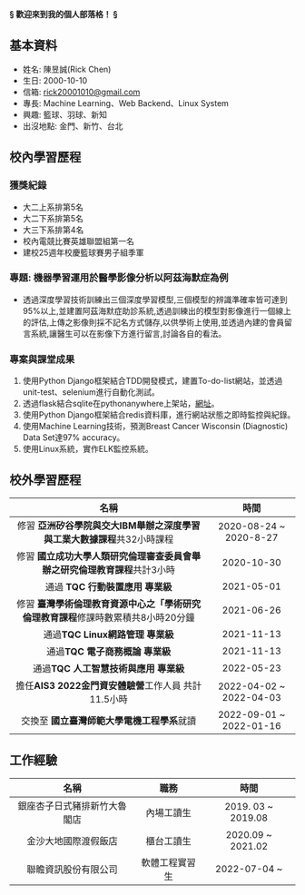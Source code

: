 
**§ 歡迎來到我的個人部落格！ §**

## 基本資料
* 姓名: 陳昱誠(Rick Chen)
* 生日: 2000-10-10
* 信箱: rick20001010@gmail.com
* 專長: Machine Learning、Web Backend、Linux System
* 興趣: 籃球、羽球、新知
* 出沒地點: 金門、新竹、台北

## 校內學習歷程

### 獲獎紀錄
* 大二上系排第5名
* 大二下系排第5名
* 大三下系排第4名
* 校內電競比賽英雄聯盟組第一名
* 建校25週年校慶籃球賽男子組季軍

### 專題: 機器學習運用於醫學影像分析以阿茲海默症為例
* 透過深度學習技術訓練出三個深度學習模型,三個模型的辨識準確率皆可達到95%以上,並建置阿茲海默症助診系統,透過訓練出的模型對影像進行一個線上的評估,上傳之影像則採不記名方式儲存,以供學術上使用,並透過內建的會員留言系統,讓醫生可以在影像下方進行留言,討論各自的看法。 
### 專案與課堂成果
1. 使用Python Django框架結合TDD開發模式，建置To-do-list網站，並透過unit-test、selenium進行自動化測試。
2. 透過flask結合sqlite在pythonanywhere上架站，[網址](https://rick20001010.pythonanywhere.com/)。
3. 使用Python Django框架結合redis資料庫，進行網站狀態之即時監控與紀錄。
4. 使用Machine Learning技術，預測Breast Cancer Wisconsin (Diagnostic) Data Set達97% accuracy。
5. 使用Linux系統，實作ELK監控系統。

## 校外學習歷程

|名稱 | 時間 |  
|:----: |:------:|
|修習 **亞洲矽谷學院與交大IBM舉辦之深度學習與工業大數據課程**共32小時課程  | 2020-08-24 ~ 2020-8-27 |
|修習 **國立成功大學人類研究倫理審查委員會舉辦之研究倫理教育課程**共計3小時 | 2020-10-30|
|通過 **TQC 行動裝置應用 專業級** |2021-05-01|
|修習 **臺灣學術倫理教育資源中心之「學術研究倫理教育課程**修課時數累積共8小時20分鐘  | 2021-06-26 |
|通過**TQC Linux網路管理 專業級** |2021-11-13 |
|通過**TQC 電子商務概論 專業級** | 2021-11-13 |
|通過**TQC 人工智慧技術與應用 專業級** | 2022-05-23 |
|擔任**AIS3 2022金門資安體驗營**工作人員 共計11.5小時| 2022-04-02 ~ 2022-04-03 |
|交換至 **國立臺灣師範大學電機工程學系**就讀 | 2022-09-01 ~ 2022-01-16 |

## 工作經驗

|名稱 | 職務|時間 |
|:----:|:----:|:----:|
|銀座杏子日式豬排新竹大魯閣店|內場工讀生| 2019. 03 ~ 2019.08|
|金沙大地國際渡假飯店|櫃台工讀生|2020.09 ~ 2021.02|
|聯瞻資訊股份有限公司| 軟體工程實習生| 2022-07-04 ~ |
